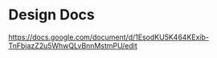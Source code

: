 # Design Docs

https://docs.google.com/document/d/1EsodKU5K464KExib-TnFbjazZ2u5WhwQLvBnnMstmPU/edit
